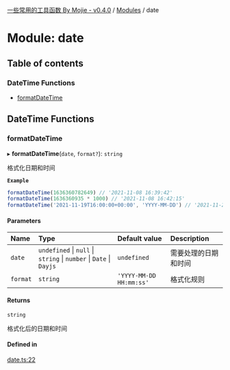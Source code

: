 [一些常用的工具函数 By Mojie - v0.4.0](../README.md) / [Modules](../modules.md) / date

# Module: date

## Table of contents

### DateTime Functions

- [formatDateTime](date.md#formatdatetime)

## DateTime Functions

### formatDateTime

▸ **formatDateTime**(`date`, `format?`): `string`

格式化日期和时间

**`Example`**

``` typescript
formatDateTime(1636360782649) // '2021-11-08 16:39:42'
formatDateTime(1636360935 * 1000) // '2021-11-08 16:42:15'
formatDateTime('2021-11-19T16:00:00+00:00', 'YYYY-MM-DD') // '2021-11-20'
```

#### Parameters

| Name | Type | Default value | Description |
| :------ | :------ | :------ | :------ |
| `date` | `undefined` \| ``null`` \| `string` \| `number` \| `Date` \| `Dayjs` | `undefined` | 需要处理的日期和时间 |
| `format` | `string` | `'YYYY-MM-DD HH:mm:ss'` | 格式化规则 |

#### Returns

`string`

格式化后的日期和时间

#### Defined in

[date.ts:22](https://github.com/mojiefong/utils/blob/ee63c9a/src/date.ts#L22)
